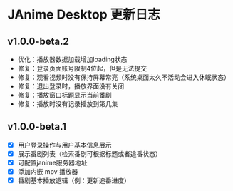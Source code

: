 # JAnime Desktop 更新日志


## v1.0.0-beta.2
- 优化：播放器数据加载增加loading状态
- 修复：登录页面账号限制4位起，但是无法提交
- 修复：观看视频时没有保持屏幕常亮（系统桌面太久不活动会进入休眠状态）
- 修复：退出登录时，播放界面没有关闭
- 修复：播放窗口标题显示当前番剧
- 修复：播放时没有记录播放到第几集


## v1.0.0-beta.1
- [x] 用户登录操作与用户基本信息展示
- [x] 展示番剧列表（检索番剧可根据标题或者追番状态）
- [x] 可配置janime服务器地址
- [x] 添加内嵌 mpv 播放器
- [x] 番剧基本播放逻辑（例：更新追番进度）

